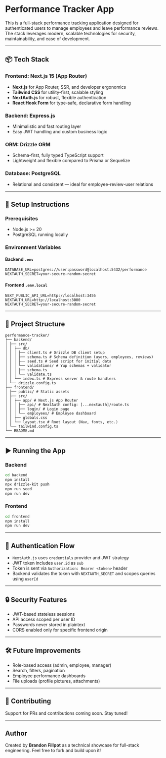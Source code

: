 # Performance Tracker App

This is a full-stack performance tracking application designed for authenticated users to manage employees and leave performance reviews. The stack leverages modern, scalable technologies for security, maintainability, and ease of development.

---

## 📦 Tech Stack

### Frontend: Next.js 15 (App Router)

- **Next.js** for App Router, SSR, and developer ergonomics
- **Tailwind CSS** for utility-first, scalable styling
- **NextAuth.js** for robust, flexible authentication
- **React Hook Form** for type-safe, declarative form handling

### Backend: Express.js

- Minimalistic and fast routing layer
- Easy JWT handling and custom business logic

### ORM: Drizzle ORM

- Schema-first, fully typed TypeScript support
- Lightweight and flexible compared to Prisma or Sequelize

### Database: PostgreSQL

- Relational and consistent — ideal for employee-review-user relations

---

## 🔧 Setup Instructions

### Prerequisites

- Node.js >= 20
- PostgreSQL running locally

### Environment Variables

#### Backend `.env`

```env
DATABASE_URL=postgres://user:password@localhost:5432/performance
NEXTAUTH_SECRET=your-secure-random-secret
```

#### Frontend `.env.local`

```env
NEXT_PUBLIC_API_URL=http://localhost:3456
NEXTAUTH_URL=http://localhost:3000
NEXTAUTH_SECRET=your-secure-random-secret
```

---

## 📁 Project Structure

```
performance-tracker/
├── backend/
│ ├── src/
│ │ ├── db/
│ │ │ ├── client.ts # Drizzle DB client setup
│ │ │ ├── schema.ts # Schema definition (users, employees, reviews)
│ │ │ ├── seed.ts # Seed script for initial data
│ │ │ └── validations/ # Yup schemas + validator
│ │ │ ├── schema.ts
│ │ │ └── validate.ts
│ │ └── index.ts # Express server & route handlers
│ └── drizzle.config.ts
├── frontend/
│ ├── public/ # Static assets
│ ├── src/
│ │ ├── app/ # Next.js App Router
│ │ │ ├── api/ # NextAuth config: [...nextauth]/route.ts
│ │ │ ├── login/ # Login page
│ │ │ └── employees/ # Employee dashboard
│ │ ├── globals.css
│ │ └── layout.tsx # Root layout (Nav, fonts, etc.)
│ └── tailwind.config.ts
└── README.md
```

---

## ▶️ Running the App

### Backend

```bash
cd backend
npm install
npx drizzle-kit push
npm run seed
npm run dev
```

### Frontend

```bash
cd frontend
npm install
npm run dev
```

---

## 🔐 Authentication Flow

- `NextAuth.js` uses `credentials` provider and JWT strategy
- JWT token includes `user.id` as `sub`
- Token is sent via `Authorization: Bearer <token>` header
- Backend validates the token with `NEXTAUTH_SECRET` and scopes queries using `userId`

---

## 🔒 Security Features

- JWT-based stateless sessions
- API access scoped per user ID
- Passwords never stored in plaintext
- CORS enabled only for specific frontend origin

---

## 🛠 Future Improvements

- Role-based access (admin, employee, manager)
- Search, filters, pagination
- Employee performance dashboards
- File uploads (profile pictures, attachments)

---

## 🤝 Contributing

Support for PRs and contributions coming soon. Stay tuned!

---

## Author

Created by **Brandon Fillpot** as a technical showcase for full-stack engineering. Feel free to fork and build upon it!
